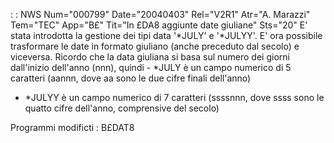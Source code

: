  :  : NWS Num="000799" Date="20040403" Rel="V2R1" Atr="A. Marazzi" Tem="TEC" App="B£" Tit="In £DA8 aggiunte date giuliane" Sts="20"
E' stata introdotta la gestione dei tipi data '*JULY' e '*JULYY'. E' ora possibile trasformare le date in formato giuliano (anche preceduto dal secolo) e viceversa.
Ricordo che la data giuliana si basa sul numero dei giorni dall'inizio dell'anno (nnn), quindi - *JULY è un campo numerico di 5 caratteri (aannn, dove aa sono le due cifre finali dell'anno)
- *JULYY è un campo numerico di 7 caratteri (ssssnnn, dove ssss sono le quatto cifre dell'anno,
comprensive del secolo)

Programmi modificti :  B£DAT8
